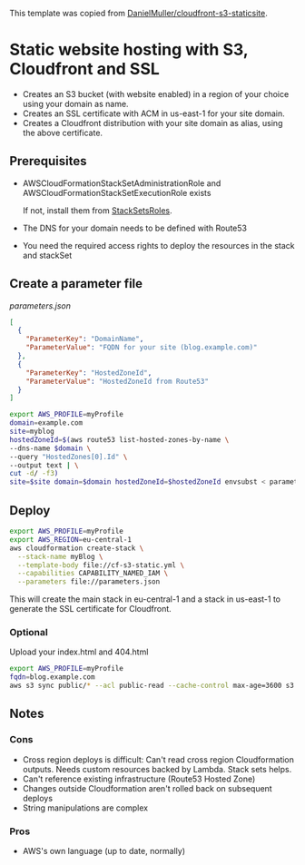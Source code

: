 This template was copied from [DanielMuller/cloudfront-s3-staticsite](https://github.com/DanielMuller/cloudfront-s3-staticsite).

# Static website hosting with S3, Cloudfront and SSL

* Creates an S3 bucket (with website enabled) in a region of your choice using your domain as name.
* Creates an SSL certificate with ACM in us-east-1 for your site domain.
* Creates a Cloudfront distribution with your site domain as alias, using the above certificate.

## Prerequisites
* AWSCloudFormationStackSetAdministrationRole and AWSCloudFormationStackSetExecutionRole exists

  If not, install them from [StackSetsRoles](StackSetsRoles).
* The DNS for your domain needs to be defined with Route53
* You need the required access rights to deploy the resources in the stack and stackSet

## Create a parameter file
_parameters.json_
```json
[
  {
    "ParameterKey": "DomainName",
    "ParameterValue": "FQDN for your site (blog.example.com)"
  },
  {
    "ParameterKey": "HostedZoneId",
    "ParameterValue": "HostedZoneId from Route53"
  }
]
```

```bash
export AWS_PROFILE=myProfile
domain=example.com
site=myblog
hostedZoneId=$(aws route53 list-hosted-zones-by-name \
--dns-name $domain \
--query "HostedZones[0].Id" \
--output text | \
cut -d/ -f3)
site=$site domain=$domain hostedZoneId=$hostedZoneId envsubst < parameters.template.json  > paramteres.json
```
## Deploy
```bash
export AWS_PROFILE=myProfile
export AWS_REGION=eu-central-1
aws cloudformation create-stack \
  --stack-name myBlog \
  --template-body file://cf-s3-static.yml \
  --capabilities CAPABILITY_NAMED_IAM \
  --parameters file://parameters.json
```
This will create the main stack in eu-central-1 and a stack in us-east-1 to generate the SSL certificate for Cloudfront.

### Optional
Upload your index.html and 404.html
```bash
export AWS_PROFILE=myProfile
fqdn=blog.example.com
aws s3 sync public/* --acl public-read --cache-control max-age=3600 s3://${fqdn}/
```

## Notes

### Cons
- Cross region deploys is difficult: Can't read cross region Cloudformation outputs. Needs custom resources backed by Lambda. Stack sets helps.
- Can't reference existing infrastructure (Route53 Hosted Zone)
- Changes outside Cloudformation aren't rolled back on subsequent deploys
- String manipulations are complex
### Pros
- AWS's own language (up to date, normally)

